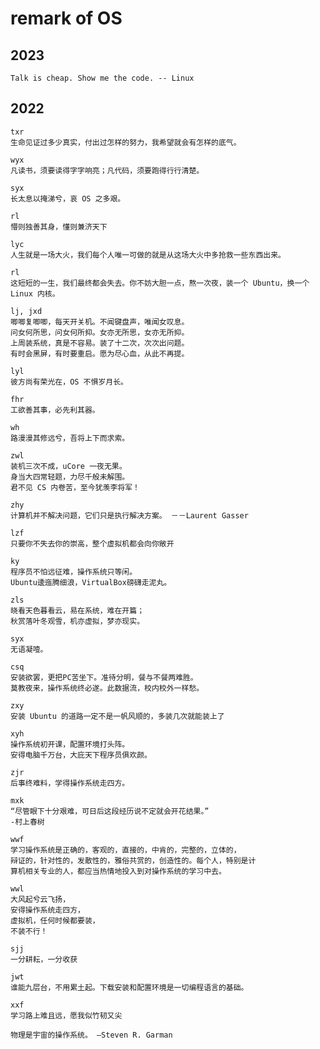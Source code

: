 # remark of OS
## 2023

```
Talk is cheap. Show me the code. -- Linux
```

## 2022

```
txr
生命见证过多少真实，付出过怎样的努力，我希望就会有怎样的底气。
```

```
wyx
凡读书，须要读得字字响亮；凡代码，须要跑得行行清楚。
```

```
syx
长太息以掩涕兮，哀 OS 之多艰。
```

```
rl
懵则独善其身，懂则兼济天下
```

```
lyc
人生就是一场大火，我们每个人唯一可做的就是从这场大火中多抢救一些东西出来。
```

```
rl
这短短的一生，我们最终都会失去。你不妨大胆一点，熬一次夜，装一个 Ubuntu，换一个 Linux 内核。
```

```
lj, jxd
唧唧复唧唧，每天开关机。不闻键盘声，唯闻女叹息。
问女何所思，问女何所抑。女亦无所思，女亦无所抑。
上周装系统，真是不容易。装了十二次，次次出问题。
有时会黑屏，有时要重启。愿为尽心血，从此不再提。
```
```
lyl
彼方尚有荣光在，OS 不惧岁月长。
```

```
fhr
工欲善其事，必先利其器。
```

```
wh
路漫漫其修远兮，吾将上下而求索。
```

```
zwl
装机三次不成，uCore 一夜无果。
身当大四常轻题，力尽千般未解围。
君不见 CS 内卷苦，至今犹羡李将军！
```

```
zhy
计算机并不解决问题，它们只是执行解决方案。 －－Laurent Gasser
```

```
lzf
只要你不失去你的崇高，整个虚拟机都会向你敞开
```

```
ky
程序员不怕远征难，操作系统只等闲。
Ubuntu逶迤腾细浪，VirtualBox磅礴走泥丸。
```

```
zls
晓看天色暮看云，易在系统，难在开篇；
秋赏落叶冬观雪，机亦虚拟，梦亦现实。
```

```
syx
无语凝噎。
```

```
csq
安装欲罢，更把PC苦坐下。准待分明，餐与不餐两难胜。
莫教夜来，操作系统终必遂。此数据流，校内校外一样愁。
```

```
zxy
安装 Ubuntu 的道路一定不是一帆风顺的，多装几次就能装上了
```

```
xyh
操作系统初开课，配置环境打头阵。
安得电脑千万台，大庇天下程序员俱欢颜。
```

```
zjr
后事终难料，学得操作系统走四方。
```

```
mxk
“尽管眼下十分艰难，可日后这段经历说不定就会开花结果。”
-村上春树
```

```
wwf
学习操作系统是正确的，客观的，直接的，中肯的，完整的，立体的，
辩证的，针对性的，发散性的，雅俗共赏的，创造性的。每个人，特别是计
算机相关专业的人，都应当热情地投入到对操作系统的学习中去。
```

```
wwl
大风起兮云飞扬，
安得操作系统走四方，
虚拟机，任何时候都要装，
不装不行！
```

```
sjj
一分耕耘，一分收获
```

```
jwt
谁能九层台，不用累土起。下载安装和配置环境是一切编程语言的基础。
```

```
xxf
学习路上难且远，愿我似竹韧又尖
```

```
物理是宇宙的操作系统。 ―Steven R. Garman
```
